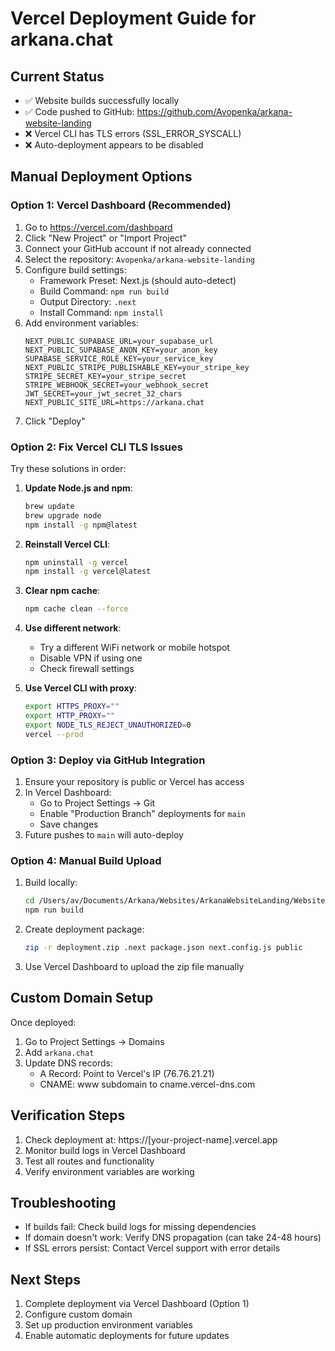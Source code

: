 # Vercel Deployment Guide for arkana.chat

## Current Status
- ✅ Website builds successfully locally
- ✅ Code pushed to GitHub: https://github.com/Avopenka/arkana-website-landing
- ❌ Vercel CLI has TLS errors (SSL_ERROR_SYSCALL)
- ❌ Auto-deployment appears to be disabled

## Manual Deployment Options

### Option 1: Vercel Dashboard (Recommended)
1. Go to https://vercel.com/dashboard
2. Click "New Project" or "Import Project"
3. Connect your GitHub account if not already connected
4. Select the repository: `Avopenka/arkana-website-landing`
5. Configure build settings:
   - Framework Preset: Next.js (should auto-detect)
   - Build Command: `npm run build`
   - Output Directory: `.next`
   - Install Command: `npm install`
6. Add environment variables:
   ```
   NEXT_PUBLIC_SUPABASE_URL=your_supabase_url
   NEXT_PUBLIC_SUPABASE_ANON_KEY=your_anon_key
   SUPABASE_SERVICE_ROLE_KEY=your_service_key
   NEXT_PUBLIC_STRIPE_PUBLISHABLE_KEY=your_stripe_key
   STRIPE_SECRET_KEY=your_stripe_secret
   STRIPE_WEBHOOK_SECRET=your_webhook_secret
   JWT_SECRET=your_jwt_secret_32_chars
   NEXT_PUBLIC_SITE_URL=https://arkana.chat
   ```
7. Click "Deploy"

### Option 2: Fix Vercel CLI TLS Issues
Try these solutions in order:

1. **Update Node.js and npm**:
   ```bash
   brew update
   brew upgrade node
   npm install -g npm@latest
   ```

2. **Reinstall Vercel CLI**:
   ```bash
   npm uninstall -g vercel
   npm install -g vercel@latest
   ```

3. **Clear npm cache**:
   ```bash
   npm cache clean --force
   ```

4. **Use different network**:
   - Try a different WiFi network or mobile hotspot
   - Disable VPN if using one
   - Check firewall settings

5. **Use Vercel CLI with proxy**:
   ```bash
   export HTTPS_PROXY=""
   export HTTP_PROXY=""
   export NODE_TLS_REJECT_UNAUTHORIZED=0
   vercel --prod
   ```

### Option 3: Deploy via GitHub Integration
1. Ensure your repository is public or Vercel has access
2. In Vercel Dashboard:
   - Go to Project Settings → Git
   - Enable "Production Branch" deployments for `main`
   - Save changes
3. Future pushes to `main` will auto-deploy

### Option 4: Manual Build Upload
1. Build locally:
   ```bash
   cd /Users/av/Documents/Arkana/Websites/ArkanaWebsiteLanding/Websites/arkana-website-clean
   npm run build
   ```

2. Create deployment package:
   ```bash
   zip -r deployment.zip .next package.json next.config.js public
   ```

3. Use Vercel Dashboard to upload the zip file manually

## Custom Domain Setup
Once deployed:
1. Go to Project Settings → Domains
2. Add `arkana.chat`
3. Update DNS records:
   - A Record: Point to Vercel's IP (76.76.21.21)
   - CNAME: www subdomain to cname.vercel-dns.com

## Verification Steps
1. Check deployment at: https://[your-project-name].vercel.app
2. Monitor build logs in Vercel Dashboard
3. Test all routes and functionality
4. Verify environment variables are working

## Troubleshooting
- If builds fail: Check build logs for missing dependencies
- If domain doesn't work: Verify DNS propagation (can take 24-48 hours)
- If SSL errors persist: Contact Vercel support with error details

## Next Steps
1. Complete deployment via Vercel Dashboard (Option 1)
2. Configure custom domain
3. Set up production environment variables
4. Enable automatic deployments for future updates
